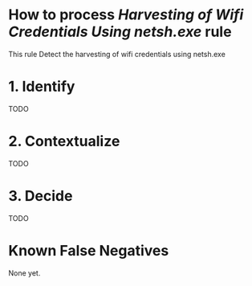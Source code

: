 # How to process *Harvesting of Wifi Credentials Using netsh.exe* rule
This rule Detect the harvesting of wifi credentials using netsh.exe

# 1. Identify
TODO

# 2. Contextualize
TODO

# 3. Decide
TODO

# Known False Negatives
None yet.
